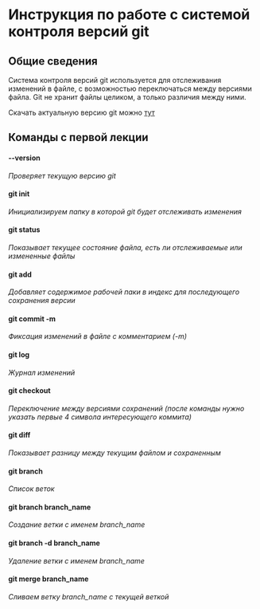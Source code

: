 # Инструкция по работе с системой контроля версий git
## Общие сведения

Система контроля версий git используется для отслеживания изменений в файле, с возможностью переключаться между версиями файла. Git не хранит файлы целиком, а только различия между ними.

Скачать актуальную версию git можно [тут](https://git-scm.com/downloads)

## Команды с первой лекции

#### --version

_Проверяет текущую версию git_

#### git init

_Инициализируем папку в которой git будет отслеживать изменения_

#### git status

_Показывает текущее состояние файла, есть ли отслеживаемые или измененные файлы_

#### git add

_Добавляет содержимое рабочей паки в индекс для последующего сохранения версии_

#### git commit -m

_Фиксация изменений в файле с комментарием (-m)_

#### git log

_Журнал изменений_

#### git checkout

_Переключение между версиями сохранений (после команды нужно указать первые 4 символа интересующего коммита)_

#### git  diff

_Показывает разницу между текущим файлом и сохраненным_

#### git  branch

_Cписок веток_

#### git  branch branch_name

_Создание ветки с именем branch_name_

#### git  branch -d branch_name

_Удаление ветки с именем branch_name_

#### git merge branch_name

_Сливаем ветку branch_name с текущей веткой_
